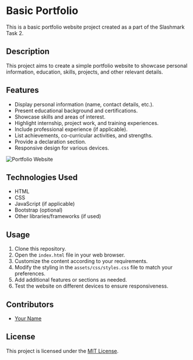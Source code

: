 # Basic Portfolio

This is a basic portfolio website project created as a part of the Slashmark Task 2.

## Description

This project aims to create a simple portfolio website to showcase personal information, education, skills, projects, and other relevant details.

## Features

- Display personal information (name, contact details, etc.).
- Present educational background and certifications.
- Showcase skills and areas of interest.
- Highlight internship, project work, and training experiences.
- Include professional experience (if applicable).
- List achievements, co-curricular activities, and strengths.
- Provide a declaration section.
- Responsive design for various devices.

![Portfolio Website](https://github.com/viswakiran16/Slashmark_Task2-Basic_portfolio/blob/8ccc4ec2e1bb8648988f0b342b5e4b7b54319ff5/Screenshot%20(2).png)


## Technologies Used

- HTML
- CSS
- JavaScript (if applicable)
- Bootstrap (optional)
- Other libraries/frameworks (if used)



## Usage

1. Clone this repository.
2. Open the `index.html` file in your web browser.
3. Customize the content according to your requirements.
4. Modify the styling in the `assets/css/styles.css` file to match your preferences.
5. Add additional features or sections as needed.
6. Test the website on different devices to ensure responsiveness.

## Contributors

- [Your Name](https://github.com/your-username)

## License

This project is licensed under the [MIT License](https://opensource.org/licenses/MIT).

